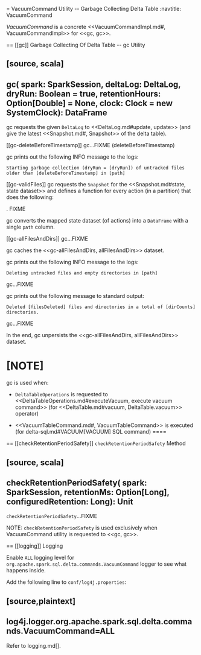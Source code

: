 = VacuumCommand Utility -- Garbage Collecting Delta Table
:navtitle: VacuumCommand

*VacuumCommand* is a concrete <<VacuumCommandImpl.md#, VacuumCommandImpl>> for <<gc, gc>>.

== [[gc]] Garbage Collecting Of Delta Table -- gc Utility

[source, scala]
----
gc(
  spark: SparkSession,
  deltaLog: DeltaLog,
  dryRun: Boolean = true,
  retentionHours: Option[Double] = None,
  clock: Clock = new SystemClock): DataFrame
----

gc requests the given `DeltaLog` to <<DeltaLog.md#update, update>> (and give the latest <<Snapshot.md#, Snapshot>> of the delta table).

[[gc-deleteBeforeTimestamp]]
gc...FIXME (deleteBeforeTimestamp)

gc prints out the following INFO message to the logs:

```
Starting garbage collection (dryRun = [dryRun]) of untracked files older than [deleteBeforeTimestamp] in [path]
```

[[gc-validFiles]]
gc requests the `Snapshot` for the <<Snapshot.md#state, state dataset>> and defines a function for every action (in a partition) that does the following:

. FIXME

gc converts the mapped state dataset (of actions) into a `DataFrame` with a single `path` column.

[[gc-allFilesAndDirs]]
gc...FIXME

gc caches the <<gc-allFilesAndDirs, allFilesAndDirs>> dataset.

gc prints out the following INFO message to the logs:

```
Deleting untracked files and empty directories in [path]
```

gc...FIXME

gc prints out the following message to standard output:

```
Deleted [filesDeleted] files and directories in a total of [dirCounts] directories.
```

gc...FIXME

In the end, gc unpersists the <<gc-allFilesAndDirs, allFilesAndDirs>> dataset.

[NOTE]
====
gc is used when:

* `DeltaTableOperations` is requested to <<DeltaTableOperations.md#executeVacuum, execute vacuum command>> (for <<DeltaTable.md#vacuum, DeltaTable.vacuum>> operator)

* <<VacuumTableCommand.md#, VacuumTableCommand>> is executed (for delta-sql.md#VACUUM[VACUUM] SQL command)
====

== [[checkRetentionPeriodSafety]] `checkRetentionPeriodSafety` Method

[source, scala]
----
checkRetentionPeriodSafety(
  spark: SparkSession,
  retentionMs: Option[Long],
  configuredRetention: Long): Unit
----

`checkRetentionPeriodSafety`...FIXME

NOTE: `checkRetentionPeriodSafety` is used exclusively when VacuumCommand utility is requested to <<gc, gc>>.

== [[logging]] Logging

Enable `ALL` logging level for `org.apache.spark.sql.delta.commands.VacuumCommand` logger to see what happens inside.

Add the following line to `conf/log4j.properties`:

[source,plaintext]
----
log4j.logger.org.apache.spark.sql.delta.commands.VacuumCommand=ALL
----

Refer to logging.md[].

